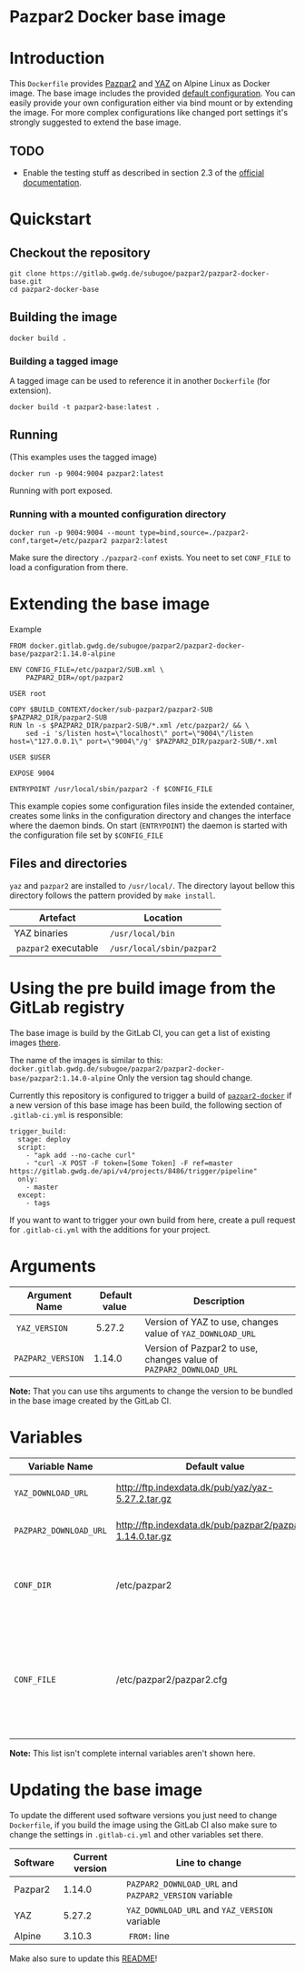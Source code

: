 Pazpar2 Docker base image
=========================

# Introduction

This `Dockerfile` provides [Pazpar2](https://www.indexdata.com/resources/software/pazpar2/) 
and [YAZ](https://www.indexdata.com/resources/software/yaz/) on Alpine Linux as Docker image.
The base image includes the provided [default configuration](https://github.com/indexdata/pazpar2/tree/master/etc). 
You can easily provide your own configuration either via bind mount or by extending the image. 
For more complex configurations like changed port settings it's strongly suggested to extend 
the base image.

## TODO

-  Enable the testing stuff as described in section 2.3 of the [official documentation](https://software.indexdata.com/pazpar2/doc/pazpar2.pdf).

# Quickstart

## Checkout the repository

~~~~~~~~~~~~~~~~~~~~~~~~~~~~~~~~~~~~~~~~~~~~~~~~~~~~~~~~~~~~~~~~~~~~~~~~~~~~~~~~
git clone https://gitlab.gwdg.de/subugoe/pazpar2/pazpar2-docker-base.git
cd pazpar2-docker-base
~~~~~~~~~~~~~~~~~~~~~~~~~~~~~~~~~~~~~~~~~~~~~~~~~~~~~~~~~~~~~~~~~~~~~~~~~~~~~~~~

## Building the image

~~~~~~~~~~~~~~~~~~~~~~~~~~~~~~~~~~~~~~~~~~~~~~~~~~~~~~~~~~~~~~~~~~~~~~~~~~~~~~~~
docker build .
~~~~~~~~~~~~~~~~~~~~~~~~~~~~~~~~~~~~~~~~~~~~~~~~~~~~~~~~~~~~~~~~~~~~~~~~~~~~~~~~

### Building a tagged image

A tagged image can be used to reference it in another `Dockerfile` (for extension).

~~~~~~~~~~~~~~~~~~~~~~~~~~~~~~~~~~~~~~~~~~~~~~~~~~~~~~~~~~~~~~~~~~~~~~~~~~~~~~~~
docker build -t pazpar2-base:latest .
~~~~~~~~~~~~~~~~~~~~~~~~~~~~~~~~~~~~~~~~~~~~~~~~~~~~~~~~~~~~~~~~~~~~~~~~~~~~~~~~

## Running

(This examples uses the tagged image)

~~~~~~~~~~~~~~~~~~~~~~~~~~~~~~~~~~~~~~~~~~~~~~~~~~~~~~~~~~~~~~~~~~~~~~~~~~~~~~~~
docker run -p 9004:9004 pazpar2:latest
~~~~~~~~~~~~~~~~~~~~~~~~~~~~~~~~~~~~~~~~~~~~~~~~~~~~~~~~~~~~~~~~~~~~~~~~~~~~~~~~

Running with port exposed.

### Running with a mounted configuration directory

~~~~~~~~~~~~~~~~~~~~~~~~~~~~~~~~~~~~~~~~~~~~~~~~~~~~~~~~~~~~~~~~~~~~~~~~~~~~~~~~
docker run -p 9004:9004 --mount type=bind,source=./pazpar2-conf,target=/etc/pazpar2 pazpar2:latest
~~~~~~~~~~~~~~~~~~~~~~~~~~~~~~~~~~~~~~~~~~~~~~~~~~~~~~~~~~~~~~~~~~~~~~~~~~~~~~~~

Make sure the directory `./pazpar2-conf` exists. You neet to set `CONF_FILE` to load a configuration from there.

# Extending the base image

Example

~~~~~~~~~~~~~~~~~~~~~~~~~~~~~~~~~~~~~~~~~~~~~~~~~~~~~~~~~~~~~~~~~~~~~~~~~~~~~~~~
FROM docker.gitlab.gwdg.de/subugoe/pazpar2/pazpar2-docker-base/pazpar2:1.14.0-alpine

ENV CONFIG_FILE=/etc/pazpar2/SUB.xml \
    PAZPAR2_DIR=/opt/pazpar2

USER root

COPY $BUILD_CONTEXT/docker/sub-pazpar2/pazpar2-SUB $PAZPAR2_DIR/pazpar2-SUB
RUN ln -s $PAZPAR2_DIR/pazpar2-SUB/*.xml /etc/pazpar2/ && \
    sed -i 's/listen host=\"localhost\" port=\"9004\"/listen host=\"127.0.0.1\" port=\"9004\"/g' $PAZPAR2_DIR/pazpar2-SUB/*.xml

USER $USER

EXPOSE 9004

ENTRYPOINT /usr/local/sbin/pazpar2 -f $CONFIG_FILE
~~~~~~~~~~~~~~~~~~~~~~~~~~~~~~~~~~~~~~~~~~~~~~~~~~~~~~~~~~~~~~~~~~~~~~~~~~~~~~~~

This example copies some configuration files inside the extended container, creates some links in the configuration directory 
and changes the interface where the daemon binds. On start (`ENTRYPOINT`) the daemon is started with the configuration file set 
by `$CONFIG_FILE`

## Files and directories

`yaz` and `pazpar2` are installed to `/usr/local/`. The directory layout bellow this directory follows the pattern provided 
by `make install`. 

| Artefact             | Location                  |
|----------------------|---------------------------|
| YAZ binaries         | `/usr/local/bin`          |
| `pazpar2` executable | `/usr/local/sbin/pazpar2` |

# Using the pre build image from the GitLab registry

The base image is build by the GitLab CI, you can get a list of existing images [there](https://gitlab.gwdg.de/subugoe/pazpar2/pazpar2-docker-base/container_registry).

The name of the images is similar to this: `docker.gitlab.gwdg.de/subugoe/pazpar2/pazpar2-docker-base/pazpar2:1.14.0-alpine`
Only the version tag should change.

Currently this repository is configured to trigger a build of [`pazpar2-docker`](https://gitlab.gwdg.de/subugoe/pazpar2/pazpar2-docker) if a new version of this base image 
has been build, the following section of `.gitlab-ci.yml` is responsible:

~~~~~~~~~~~~~~~~~~~~~~~~~~~~~~~~~~~~~~~~~~~~~~~~~~~~~~~~~~~~~~~~~~~~~~~~~~~~~~~~
trigger_build:
  stage: deploy
  script:
    - "apk add --no-cache curl"
    - "curl -X POST -F token=[Some Token] -F ref=master https://gitlab.gwdg.de/api/v4/projects/8486/trigger/pipeline"
  only:
    - master
  except:
    - tags
~~~~~~~~~~~~~~~~~~~~~~~~~~~~~~~~~~~~~~~~~~~~~~~~~~~~~~~~~~~~~~~~~~~~~~~~~~~~~~~~

If you want to want to trigger your own build from here, create a pull request for `.gitlab-ci.yml` with the additions for your project.

# Arguments

| Argument Name     | Default value | Description                                                        |
|-------------------|---------------|--------------------------------------------------------------------|
| `YAZ_VERSION`     | 5.27.2        | Version of YAZ to use, changes value of `YAZ_DOWNLOAD_URL`         |
| `PAZPAR2_VERSION` | 1.14.0        | Version of Pazpar2 to use, changes value of `PAZPAR2_DOWNLOAD_URL` |

**Note:** That you can use tihs arguments to change the version to be bundled in the base image created by the GitLab CI.

# Variables

| Variable Name          | Default value                                             | Description                                                                                                 | 
|------------------------|-----------------------------------------------------------|-------------------------------------------------------------------------------------------------------------|
| `YAZ_DOWNLOAD_URL`     | http://ftp.indexdata.dk/pub/yaz/yaz-5.27.2.tar.gz         | The URL of the YAZ sources                                                                                  |
| `PAZPAR2_DOWNLOAD_URL` | http://ftp.indexdata.dk/pub/pazpar2/pazpar2-1.14.0.tar.gz | The URL of the Pazpar2 sources                                                                              |
| `CONF_DIR`             | /etc/pazpar2                                              | The directory to copy the sample configuration to                                                           |
| `CONF_FILE`            | /etc/pazpar2/pazpar2.cfg                                  | The path to the configuration file, use this if you want to read a configuration file from a mounted volume |

**Note:** This list isn't complete internal variables aren't shown here.

# Updating the base image

To update the different used software versions you just need to change `Dockerfile`, if you build the image using the GitLab CI 
also make sure to change the settings in `.gitlab-ci.yml` and other variables set there.

| Software | Current version | Line to change                                        |
|----------|-----------------|-------------------------------------------------------|
| Pazpar2  | 1.14.0          | `PAZPAR2_DOWNLOAD_URL` and `PAZPAR2_VERSION` variable |
| YAZ      | 5.27.2          | `YAZ_DOWNLOAD_URL` and `YAZ_VERSION` variable         |
| Alpine   | 3.10.3          | `FROM:` line                                          |

Make also sure to update this [README](./README.md)!
